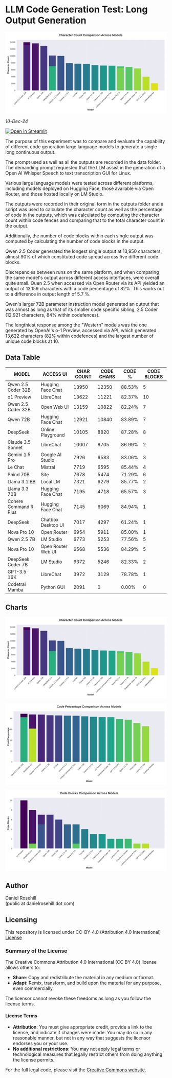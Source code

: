 #  LLM Code Generation Test: Long Output Generation

![alt text](charts/1.webp)

*10-Dec-24*

[![Open in Streamlit](https://static.streamlit.io/badges/streamlit_badge_black_white.svg)](https://llm-long-codegen.streamlit.app/)

The purpose of this experiment was to compare and evaluate the capability of different code generation large language models to generate a single long continuous output. 

The prompt used as well as all the outputs are recorded in the data folder. The demanding prompt requested that the LLM assist in the generation of a Open AI Whisper Speech to text transcription GUI for Linux. 

Various large language models were tested across different platforms, including models deployed on Hugging Face, those available via Open Router, and those hosted locally on LM Studio. 

The outputs were recorded in their original form in the outputs folder and a script was used to calculate the character count as well as the percentage of code in the outputs, which was calculated by computing the character count within code fences and comparing that to the total character count in the output. 

Additionally, the number of code blocks within each single output was computed by calculating the number of code blocks in the output. 

Qwen 2.5 Coder generated the longest single output at 13,950 characters, almost 90% of which constituted code spread across five different code blocks.  

Discrepancies between runs on the same platform, and when comparing the same model's output across different access interfaces, were overall quite small. Quen 2.5 when accessed via Open Router via its API yielded an output of 13,159 characters with a code percentage of 82%. This works out to a difference in output length of 5.7 %.

Qwen's larger 72B parameter instruction model generated an output that was almost as long as that of its smaller code specific sibling, 2.5 Coder (12,921 characters, 84% within codefences). 

The lengthiest response among the "Western" models was the one generated by OpenAI's o-1 Preview, accessed via API, which generated 13,622 characters (82% within codefences) and the largest number of unique code blocks at 10. 

## Data Table

| MODEL | ACCESS UI | CHAR COUNT | CODE CHARS | CODE % | CODE BLOCKS |
|-------|-----------|------------|------------|---------|-------------|
| Qwen 2.5 Coder 32B | Hugging Face Chat | 13950 | 12350 | 88.53% | 5 |
| o1 Preview | LibreChat | 13622 | 11221 | 82.37% | 10 |
| Qwen 2.5 Coder 32B | Open Web UI | 13159 | 10822 | 82.24% | 7 |
| Qwen 72B | Hugging Face Chat | 12921 | 10840 | 83.89% | 7 |
| DeepSeek | Online Playground | 10105 | 8820 | 87.28% | 8 |
| Claude 3.5 Sonnet | LibreChat | 10007 | 8705 | 86.99% | 2 |
| Gemini 1.5 Pro | Google AI Studio | 7926 | 6583 | 83.06% | 3 |
| Le Chat | Mistral | 7719 | 6595 | 85.44% | 4 |
| Phind 70B | Site | 7678 | 5474 | 71.29% | 6 |
| Llama 3.1 BB | Local LM | 7321 | 6279 | 85.77% | 2 |
| Llama 3.3 70B | Hugging Face Chat | 7195 | 4718 | 65.57% | 3 |
| Cohere Command R Plus | Hugging Face Chat | 7145 | 6069 | 84.94% | 1 |
| DeepSeek | Chatbox Desktop UI | 7017 | 4297 | 61.24% | 1 |
| Nova Pro 10 | Open Router | 6954 | 5911 | 85.00% | 1 |
| Qwen 2.5 7B | LM Studio | 6773 | 5253 | 77.56% | 5 |
| Nova Pro 10 | Open Router Web UI | 6568 | 5536 | 84.29% | 5 |
| DeepSeek Coder 7B | LM Studio | 6372 | 5246 | 82.33% | 2 |
| GPT-3.5 16K | LibreChat | 3972 | 3129 | 78.78% | 1 |
| Codetral Mamba | Python GUI | 2091 | 0 | 0.00% | 0 |
 
## Charts

 ![alt text](charts/1.webp)

 ![alt text](charts/2.webp)

 ![alt text](charts/3.webp)

## Author

Daniel Rosehill  
(public at danielrosehill dot com)

## Licensing

This repository is licensed under CC-BY-4.0 (Attribution 4.0 International) 
[License](https://creativecommons.org/licenses/by/4.0/)

### Summary of the License
The Creative Commons Attribution 4.0 International (CC BY 4.0) license allows others to:
- **Share**: Copy and redistribute the material in any medium or format.
- **Adapt**: Remix, transform, and build upon the material for any purpose, even commercially.

The licensor cannot revoke these freedoms as long as you follow the license terms.

#### License Terms
- **Attribution**: You must give appropriate credit, provide a link to the license, and indicate if changes were made. You may do so in any reasonable manner, but not in any way that suggests the licensor endorses you or your use.
- **No additional restrictions**: You may not apply legal terms or technological measures that legally restrict others from doing anything the license permits.

For the full legal code, please visit the [Creative Commons website](https://creativecommons.org/licenses/by/4.0/legalcode).